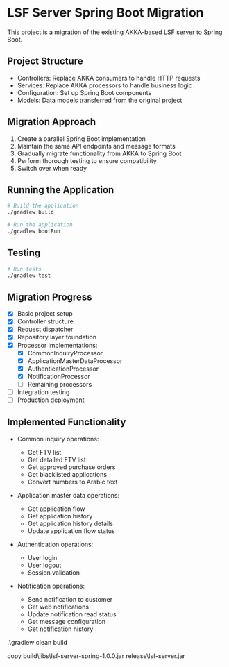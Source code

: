 # LSF Server Spring Boot Migration

This project is a migration of the existing AKKA-based LSF server to Spring Boot.

## Project Structure

- Controllers: Replace AKKA consumers to handle HTTP requests
- Services: Replace AKKA processors to handle business logic
- Configuration: Set up Spring Boot components
- Models: Data models transferred from the original project

## Migration Approach

1. Create a parallel Spring Boot implementation
2. Maintain the same API endpoints and message formats
3. Gradually migrate functionality from AKKA to Spring Boot
4. Perform thorough testing to ensure compatibility
5. Switch over when ready

## Running the Application

```bash
# Build the application
./gradlew build

# Run the application
./gradlew bootRun
```

## Testing

```bash
# Run tests
./gradlew test
```

## Migration Progress

- [x] Basic project setup
- [x] Controller structure
- [x] Request dispatcher
- [x] Repository layer foundation
- [x] Processor implementations:
  - [x] CommonInquiryProcessor
  - [x] ApplicationMasterDataProcessor
  - [x] AuthenticationProcessor
  - [x] NotificationProcessor
  - [ ] Remaining processors
- [ ] Integration testing
- [ ] Production deployment

## Implemented Functionality

- Common inquiry operations:
  - Get FTV list
  - Get detailed FTV list
  - Get approved purchase orders
  - Get blacklisted applications
  - Convert numbers to Arabic text

- Application master data operations:
  - Get application flow
  - Get application history
  - Get application history details
  - Update application flow status
  
- Authentication operations:
  - User login
  - User logout
  - Session validation
  
- Notification operations:
  - Send notification to customer
  - Get web notifications
  - Update notification read status
  - Get message configuration
  - Get notification history


.\gradlew clean build

  copy build\libs\lsf-server-spring-1.0.0.jar release\lsf-server.jar